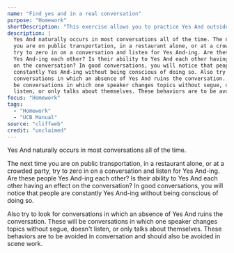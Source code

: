 ```yaml
---
name: "Find yes and in a real conversation"
purpose: "Homework"
shortDescription: "This exercise allows you to practice Yes And outside of the classroom or rehearsal studio. Recognizing how Yes And naturally occurs will make you better at using this concept in your scene work."
description: |
  Yes And naturally occurs in most conversations all of the time. The next time
  you are on public transportation, in a restaurant alone, or at a crowded party,
  try to zero in on a conversation and listen for Yes And-ing. Are these people
  Yes And-ing each other? Is their ability to Yes And each other having an effect
  on the conversation? In good conversations, you will notice that people are
  constantly Yes And-ing without being conscious of doing so. Also try to look for
  conversations in which an absence of Yes And ruins the conversation. These will
  be conversations in which one speaker changes topics without segue, doesn't
  listen, or only talks about themselves. These behaviors are to be avoided…
focus: "Homework"
tags:
  - "Homework"
  - "UCB Manual"
source: "cliffweb"
credit: "unclaimed"
---
```


Yes And naturally occurs in most conversations all of the time.

The next time you are on public transportation, in a restaurant alone, or at a crowded party, try to zero in on a conversation and listen for Yes And-ing. Are these people Yes And-ing each other? Is their ability to Yes And each other having an effect on the conversation? In good conversations, you will notice that people are constantly Yes And-ing without being conscious of doing so.

Also try to look for conversations in which an absence of Yes And ruins the conversation. These will be conversations in which one speaker changes topics without segue, doesn't listen, or only talks about themselves. These behaviors are to be avoided in conversation and should also be avoided in scene work.
